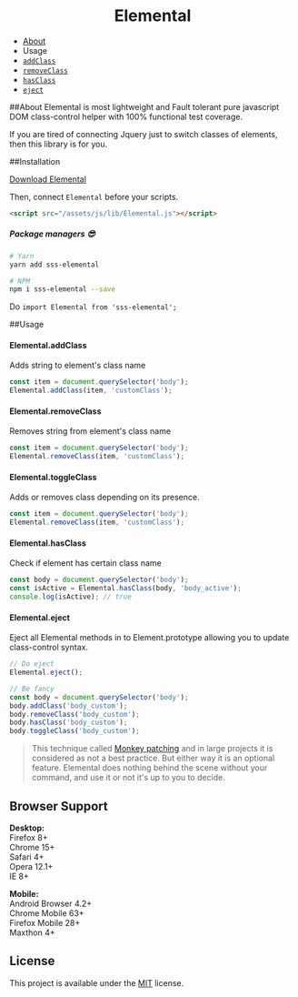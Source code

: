 <h1 align="center">Elemental</h1>

- [About](#about)
- Usage
- [`addClass`](#elemental.addclass)
- [`removeClass`](#elemental.removeclass) 
- [`hasClass`](#elemental.hasclass)
- [`eject`](#elemental.eject)

##About
Elemental is most lightweight and Fault tolerant pure javascript DOM class-control helper with 100% functional test coverage.

If you are tired of connecting Jquery just to switch classes of elements, then this library is for you. 

##Installation

<a target="_blank" href="https://raw.githubusercontent.com/Natteke/SmokinSexySoftware/master/packages/Elemental/dist/Elemental.js">Download Elemental</a>

Then, connect `Elemental` before your scripts.

```html
<script src="/assets/js/lib/Elemental.js"></script>
```
 
##### Package managers 😎

```sh
# Yarn
yarn add sss-elemental

# NPM
npm i sss-elemental --save
```
Do `import Elemental from 'sss-elemental';`

##Usage
#### Elemental.addClass

Adds string to element's class name

```Javascript
const item = document.querySelector('body');
Elemental.addClass(item, 'customClass');
```
#### Elemental.removeClass

Removes string from element's class name

```Javascript
const item = document.querySelector('body');
Elemental.removeClass(item, 'customClass');
```

#### Elemental.toggleClass

Adds or removes class depending on its presence.

```Javascript
const item = document.querySelector('body');
Elemental.removeClass(item, 'customClass');
```
#### Elemental.hasClass

Check if element has certain class name

```Javascript
const body = document.querySelector('body');
const isActive = Elemental.hasClass(body, 'body_active');
console.log(isActive); // true
```

#### Elemental.eject

Eject all Elemental methods in to Element.prototype allowing you to update class-control syntax.

```Javascript
// Do eject 
Elemental.eject();

// Be fancy
const body = document.querySelector('body');
body.addClass('body_custom');
body.removeClass('body_custom');
body.hasClass('body_custom');
body.toggleClass('body_custom');
```
> This technique called [Monkey patching](https://ru.wikipedia.org/wiki/Monkey_patch) and in large projects it is considered as not a best practice.
But either way it is an optional feature. Elemental does nothing behind the scene without your command, and use it or not it's up to you to decide.

## Browser Support
**Desktop:**  
Firefox 8+  
Chrome 15+   
Safari 4+  
Opera 12.1+   
IE 8+  

**Mobile:**  
Android Browser 4.2+  
Chrome Mobile 63+  
Firefox Mobile 28+   
Maxthon 4+
 
## License 
This project is available under the [MIT](https://opensource.org/licenses/mit-license.php) license.